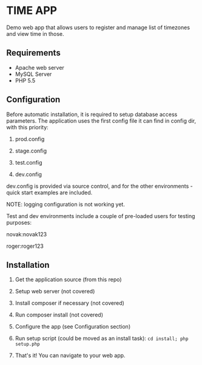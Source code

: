 # TIME APP

Demo web app that allows users to register and manage list of timezones and view time in those.
 
 
## Requirements
* Apache web server
* MySQL Server
* PHP 5.5
 
 
## Configuration
Before automatic installation, it is required to setup database access parameters. The application uses the first config file it can find in config dir, with this priority:

1. prod.config

2. stage.config

3. test.config

4. dev.config

dev.config is provided via source control, and for the other environments - quick start examples are included.

NOTE: logging configuration is not working yet.

Test and dev environments include a couple of pre-loaded users for testing purposes:

novak:novak123

roger:roger123
 
 
## Installation

1. Get the application source (from this repo)

1. Setup web server (not covered)

2. Install composer if necessary (not covered)

3. Run composer install (not covered)

3. Configure the app (see Configuration section)

4. Run setup script (could be moved as an install task): 
``` cd install; php setup.php ```

5. That's it! You can navigate to your web app.

